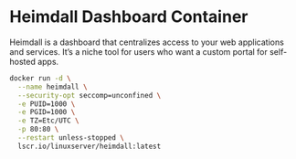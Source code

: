 # Heimdall Dashboard Container

Heimdall is a dashboard that centralizes access to your web applications and services. It’s a niche tool for users who want a custom portal for self-hosted apps.

```bash
docker run -d \
  --name heimdall \
  --security-opt seccomp=unconfined \
  -e PUID=1000 \
  -e PGID=1000 \
  -e TZ=Etc/UTC \
  -p 80:80 \
  --restart unless-stopped \
  lscr.io/linuxserver/heimdall:latest
